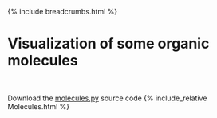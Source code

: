 {% include breadcrumbs.html %}

# Visualization of some organic molecules
<div class="header_line"><br/></div>

Download the [molecules.py](molecules.py) source code
{% include_relative Molecules.html %}
